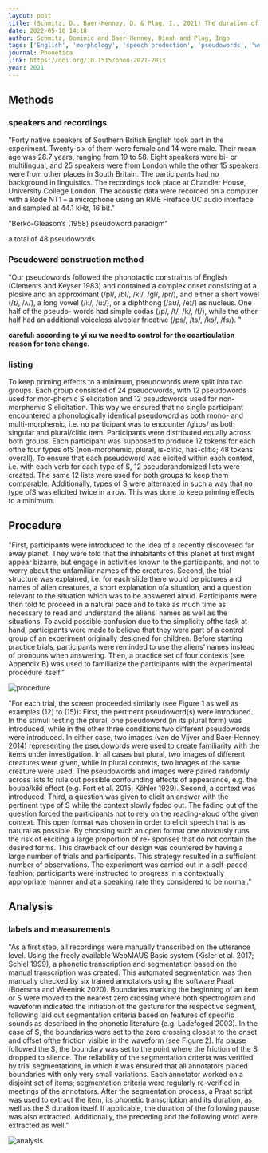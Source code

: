 ```yaml
---
layout: post
title: (Schmitz, D., Baer-Henney, D. & Plag, I., 2021) The duration of word-final /s/ differs across morphological categories in English - evidence from pseudowords
date: 2022-05-10 14:18
author: Schmitz, Dominic and Baer-Henney, Dinah and Plag, Ingo
tags: ['English', 'morphology', 'speech production', 'pseudowords', 'wug-test', 'pseudoword production', 'subphonemic difference']
journal: Phonetica
link: https://doi.org/10.1515/phon-2021-2013
year: 2021
---
```


## Methods
### speakers and recordings

"Forty native speakers of Southern British English took part in the experiment. Twenty-six of them were female and 14 were male. Their mean age was 28.7 years, ranging from 19 to 58. Eight speakers were bi- or multilingual, and 25 speakers were from London while the other 15 speakers were from other places in South Britain. The participants had no background in linguistics. The recordings took place at Chandler House, University College London. The acoustic data were recorded on a computer with a Røde NT1 – a microphone using an RME Fireface UC audio interface and sampled at 44.1 kHz, 16 bit."

"Berko-Gleason’s (1958) pseudoword paradigm"

a total of 48 pseudowords

### Pseudoword construction method

"Our pseudowords followed the phonotactic constraints of English (Clements and Keyser 1983) and contained a complex onset consisting of a plosive and an approximant (/pl/, /bl/, /kl/, /gl/, /pr/), and either a short vowel (/ɪ/, /ʌ/), a long vowel (/i:/, /u:/), or a diphthong (/aʊ/, /eɪ/) as nucleus. One half of the pseudo- words had simple codas (/p/, /t/, /k/, /f/), while the other half had an additional voiceless alveolar fricative (/ps/, /ts/, /ks/, /fs/). "

**careful: according to yi xu we need to control for the coarticulation reason for tone change.**

### listing

To keep priming effects to a minimum, pseudowords were split into two groups. Each group consisted of 24 pseudowords, with 12 pseudowords used for mor-phemic S elicitation and 12 pseudowords used for non-morphemic S elicitation. This way we ensured that no single participant encountered a phonologically identical pseudoword as both mono- and multi-morphemic, i.e. no participant was to encounter /glɪps/ as both singular and plural/clitic item. Participants were distributed equally across both groups. Each participant was supposed to produce 12 tokens for each ofthe four types ofS (non-morphemic, plural, is-clitic, has-clitic; 48 tokens overall). To ensure that each pseudoword was elicited within each context, i.e. with each verb for each type of S, 12 pseudorandomized lists were created. The same 12 lists were used for both groups to keep them comparable. Additionally, types of S were alternated in such a way that no type ofS was elicited twice in a row. This was done to keep priming effects to a minimum.

## Procedure

"First, participants were introduced to the idea of a recently discovered far away planet. They were told that the inhabitants of this planet at first might appear bizarre, but engage in activities known to the participants, and not to worry about the unfamiliar names of the creatures. Second, the trial structure was explained, i.e. for each slide there would be pictures and names of alien creatures, a short explanation ofa situation, and a question relevant to the situation which was to be answered aloud. Participants were then told to proceed in a natural pace and to take as much time as necessary to read and understand the aliens’ names as well as the situations. To avoid possible confusion due to the simplicity ofthe task at hand, participants were made to believe that they were part of a control group of an experiment originally designed for children. Before starting practice trials, participants were reminded to use the aliens’ names instead of pronouns when answering. Then, a practice set of four contexts (see Appendix B) was used to familiarize the participants with the experimental procedure itself."

![procedure](/reading-notes/img/articles-phd/schmitz-2021-1.png)

"For each trial, the screen proceeded similarly (see Figure 1 as well as examples (12) to (15)): First, the pertinent pseudoword(s) were introduced. In the stimuli testing the plural, one pseudoword (in its plural form) was introduced, while in the other three conditions two different pseudowords were introduced. In either case, two images (van de Vijver and Baer-Henney 2014) representing the pseudowords were used to create familiarity with the items under investigation. In all cases but plural, two images of different creatures were given, while in plural contexts, two images of the same creature were used. The pseudowords and images were paired randomly across lists to rule out possible confounding effects of appearance, e.g. the bouba/kiki effect (e.g. Fort et al. 2015; Köhler 1929). Second, a context was introduced. Third, a question was given to elicit an answer with the pertinent type of S while the context slowly faded out. The fading out of the question forced the participants not to rely on the reading-aloud ofthe given context. This open format was chosen in order to elicit speech that is as natural as possible. By choosing such an open format one obviously runs the risk of eliciting a large proportion of re- sponses that do not contain the desired forms. This drawback of our design was countered by having a large number of trials and participants. This strategy resulted in a sufficient number of observations. The experiment was carried out in a self-paced fashion; participants were instructed to progress in a contextually appropriate manner and at a speaking rate they considered to be normal."

## Analysis

### labels and measurements

"As a first step, all recordings were manually transcribed on the utterance level. Using the freely available WebMAUS Basic system (Kisler et al. 2017; Schiel 1999), a phonetic transcription and segmentation based on the manual transcription was created. This automated segmentation was then manually checked by six trained annotators using the software Praat (Boersma and Weenink 2020). Boundaries marking the beginning of an item or S were moved to the nearest zero crossing where both spectrogram and waveform indicated the initiation of the gesture for the respective segment, following laid out segmentation criteria based on features of specific sounds as described in the phonetic literature (e.g. Ladefoged 2003). In the case of S, the boundaries were set to the zero crossing closest to the onset and offset ofthe friction visible in the waveform (see Figure 2). Ifa pause followed the S, the boundary was set to the point where the friction of the S dropped to silence. The reliability of the segmentation criteria was verified by trial segmentations, in which it was ensured that all annotators placed boundaries with only very small variations. Each annotator worked on a disjoint set of items; segmentation criteria were regularly re-verified in meetings of the annotators. After the segmentation process, a Praat script was used to extract the item, its phonetic transcription and its duration, as well as the S duration itself. If applicable, the duration of the following pause was also extracted. Additionally, the preceding and the following word were extracted as well."

![analysis](/reading-notes/img/articles-phd/schmitz-2021-3.png)